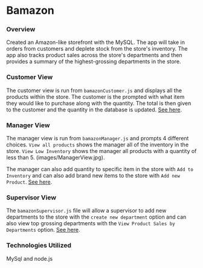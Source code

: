 # Bamazon

### Overview
Created an Amazon-like storefront with the MySQL. The app will take in orders from customers and deplete stock from the store's inventory. The app also tracks product sales across the store's departments and then provides a summary of the highest-grossing departments in the store.

### Customer View
The customer view is run from `bamazonCustomer.js` and displays all the products within the store. The customer is the prompted with what item they would like to purchase along with the quantity.  The total is then given to the customer and the quantity in the database is updated. 
[See here](images/CustomerInterface.jpg). 

### Manager View
The manager view is run from `bamazonManager.js` and prompts 4 different choices. `View all products` shows the manager all of the inventory in the store. `View Low Inventory` shows the manager all products with a quantity of less than 5. (images/ManagerView.jpg).

The manager can also add quantity to specific item in the store with `Add to Inventory` and can also add brand new items to the store with `Add new Product`. [See here](images/ManagerAdd.jpg).

### Supervisor View
The `bamazonSupervisor.js` file will allow a supervisor to add new departments to the store with the `create new department` option and can also view top grossing departments with the `View Product Sales by Departments` option. 
[See here](images/SuperView.jpg).

### Technologies Utilized
MySql and node.js
